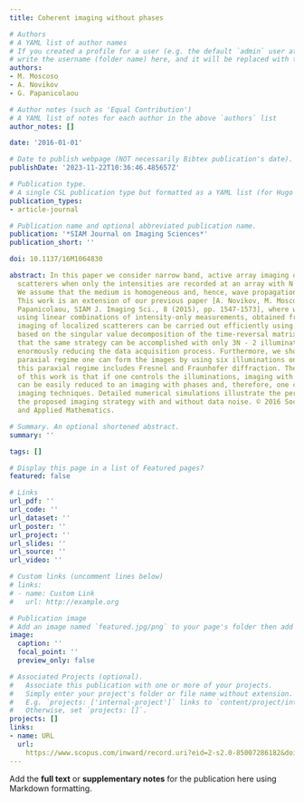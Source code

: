 ```yaml
---
title: Coherent imaging without phases

# Authors
# A YAML list of author names
# If you created a profile for a user (e.g. the default `admin` user at `content/authors/admin/`), 
# write the username (folder name) here, and it will be replaced with their full name and linked to their profile.
authors:
- M. Moscoso
- A. Novikov
- G. Papanicolaou

# Author notes (such as 'Equal Contribution')
# A YAML list of notes for each author in the above `authors` list
author_notes: []

date: '2016-01-01'

# Date to publish webpage (NOT necessarily Bibtex publication's date).
publishDate: '2023-11-22T10:36:46.485657Z'

# Publication type.
# A single CSL publication type but formatted as a YAML list (for Hugo requirements).
publication_types:
- article-journal

# Publication name and optional abbreviated publication name.
publication: '*SIAM Journal on Imaging Sciences*'
publication_short: ''

doi: 10.1137/16M1064830

abstract: In this paper we consider narrow band, active array imaging of weak localized
  scatterers when only the intensities are recorded at an array with N transducers.
  We assume that the medium is homogeneous and, hence, wave propagation is fully coherent.
  This work is an extension of our previous paper [A. Novikov, M. Moscoso, and G.
  Papanicolaou, SIAM J. Imaging Sci., 8 (2015), pp. 1547-1573], where we showed that
  using linear combinations of intensity-only measurements, obtained from N2 illuminations,
  imaging of localized scatterers can be carried out efficiently using imaging methods
  based on the singular value decomposition of the time-reversal matrix. Here we show
  that the same strategy can be accomplished with only 3N - 2 illuminations, therefore
  enormously reducing the data acquisition process. Furthermore, we show that in the
  paraxial regime one can form the images by using six illuminations only. In particular,
  this paraxial regime includes Fresnel and Fraunhofer diffraction. The key point
  of this work is that if one controls the illuminations, imaging with intensity only
  can be easily reduced to an imaging with phases and, therefore, one can apply standard
  imaging techniques. Detailed numerical simulations illustrate the performance of
  the proposed imaging strategy with and without data noise. © 2016 Society for Industrial
  and Applied Mathematics.

# Summary. An optional shortened abstract.
summary: ''

tags: []

# Display this page in a list of Featured pages?
featured: false

# Links
url_pdf: ''
url_code: ''
url_dataset: ''
url_poster: ''
url_project: ''
url_slides: ''
url_source: ''
url_video: ''

# Custom links (uncomment lines below)
# links:
# - name: Custom Link
#   url: http://example.org

# Publication image
# Add an image named `featured.jpg/png` to your page's folder then add a caption below.
image:
  caption: ''
  focal_point: ''
  preview_only: false

# Associated Projects (optional).
#   Associate this publication with one or more of your projects.
#   Simply enter your project's folder or file name without extension.
#   E.g. `projects: ['internal-project']` links to `content/project/internal-project/index.md`.
#   Otherwise, set `projects: []`.
projects: []
links:
- name: URL
  url: 
    https://www.scopus.com/inward/record.uri?eid=2-s2.0-85007286182&doi=10.1137%2f16M1064830&partnerID=40&md5=8cf0a3f6bbe45ecde1dda09c823384a8
---
```


Add the **full text** or **supplementary notes** for the publication here using Markdown formatting.
